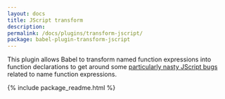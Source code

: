 ```yaml
---
layout: docs
title: JScript transform
description:
permalink: /docs/plugins/transform-jscript/
package: babel-plugin-transform-jscript
---
```


This plugin allows Babel to transform named function expressions into function declarations to get around some [particularly nasty JScript bugs](https://kangax.github.io/nfe/#jscript-bugs) related to name function expressions.

{% include package_readme.html %}